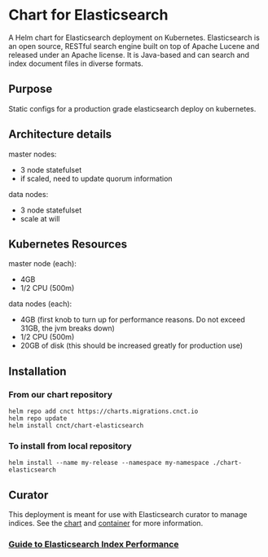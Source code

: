 # Chart for Elasticsearch

A Helm chart for Elasticsearch deployment on Kubernetes. Elasticsearch is an open source, RESTful search engine built on top of Apache Lucene and released under an Apache license. It is Java-based and can search and index document files in diverse formats.

## Purpose
Static configs for a production grade elasticsearch deploy on kubernetes.

## Architecture details
master nodes:
 - 3 node statefulset
 - if scaled, need to update quorum information

 data nodes:
 - 3 node statefulset
 - scale at will

## Kubernetes Resources
master node (each):
 - 4GB
 - 1/2 CPU (500m)

data nodes (each):
 - 4GB  (first knob to turn up for performance reasons.  Do not exceed 31GB, the jvm breaks down)
 - 1/2 CPU (500m)
 - 20GB of disk (this should be increased greatly for production use)

 ## Installation
 ### From our chart repository
 ``` 
 helm repo add cnct https://charts.migrations.cnct.io
 helm repo update
 helm install cnct/chart-elasticsearch 
 ```  
 ### To install from local repository

 ```
 helm install --name my-release --namespace my-namespace ./chart-elasticsearch
 ```

## Curator
This deployment is meant for use with Elasticsearch curator to manage indices.
See the [chart](https://github.com/samsung-cnct/chart-curator) and [container](https://github.com/samsung-cnct/container-curator) for more information.

###  [Guide to Elasticsearch Index Performance](https://www.elastic.co/guide/en/elasticsearch/guide/current/indexing-performance.html)
